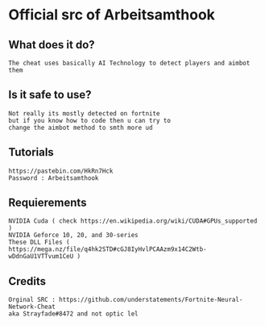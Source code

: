 # Official src of Arbeitsamthook

## What does it do?
```
The cheat uses basically AI Technology to detect players and aimbot them
```

## Is it safe to use?
```
Not really its mostly detected on fortnite
but if you know how to code then u can try to
change the aimbot method to smth more ud
```

## Tutorials
```
https://pastebin.com/HkRn7Hck
Password : Arbeitsamthook
```

## Requierements
```
NVIDIA Cuda ( check https://en.wikipedia.org/wiki/CUDA#GPUs_supported )
NVIDIA Geforce 10, 20, and 30-series
These DLL Files ( https://mega.nz/file/q4hk2STD#cGJ8IyHvlPCAAzm9x14C2Wtb-wDdnGaU1VTTvum1CeU )
```

## Credits
```
Orginal SRC : https://github.com/understatements/Fortnite-Neural-Network-Cheat
aka Strayfade#8472 and not optic lel
```
